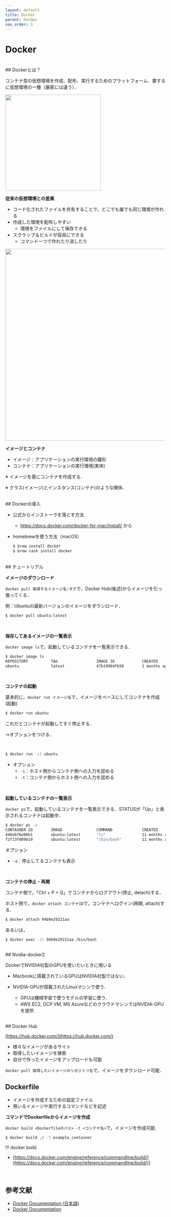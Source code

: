 ```yaml
---
layout: default
title: Docker
parent: DevOps
nav_order: 3
---
```


# Docker


<br>
## Dockerとは？

コンテナ型の仮想環境を作成、配布、実行するためのプラットフォーム．要するに仮想環境の一種（厳密には違う）．

<img src="{{ site.url }}/docs/devops/img/docker_icon.png" width="300">



**従来の仮想環境との差異**

- コード化されたファイルを共有することで、どこでも誰でも同じ環境が作れる
- 作成した環境を配布しやすい
  - 環境をファイルにして保存できる
- スクラップ＆ビルドが容易にできる
  - コマンド一つで作れたり消したり

<img src="{{ site.url }}/docs/devops/img/VM_Container-680x387.jpg" width="600">


<br>

**イメージとコンテナ**

- イメージ：アプリケーションの実行環境の雛形
- コンテナ：アプリケーションの実行環境(実体)

※ イメージを基にコンテナを作成する．

※ クラス(イメージ)とインスタンス(コンテナ)のような関係．


<br>
## Dockerの導入

- 公式からインストーラを落とす方法

  - https://docs.docker.com/docker-for-mac/install/ から

- homebrewを使う方法（macOS）

  ```bash
  $ brew install docker
  $ brew cask install docker
  ```

  


<br>
## チュートリアル



**イメージのダウンロード**

`docker pull 取得するイメージ名:タグ`で，Docker Hub(後述)からイメージを引っ張ってくる．

例：Ubuntuの最新バージョンのイメージをダウンロード．

```bash
$ docker pull ubuntu:latest
```

<br>

**保存してあるイメージの一覧表示**

`docker image ls`で，起動しているコンテナを一覧表示できる．

```bash
$ docker image ls
REPOSITORY          TAG                 IMAGE ID            CREATED             SIZE
ubuntu              latest              47b19964fb50        1 months ago       88.1MB

```

<br>

**コンテナの起動**

基本的に，`docker run イメージ名`で，イメージをベースにしてコンテナを作成(起動)

```bash
$ docker run ubuntu
```

これだとコンテナが起動してすぐ停止する．

→オブションをつける．

<br>

```bash
$ docker run -it ubuntu
```



- オプション
  - `-i`：ホスト側からコンテナ側への入力を認める
  - `-t`：コンテナ側からホスト側への入力を認める

<br>

**起動しているコンテナの一覧表示**

`docker ps`で，起動しているコンテナを一覧表示できる．STATUSが「Up」と表示されるコンテナは起動中．

```bash
$ docker ps -a
CONTAINER ID        IMAGE               COMMAND             CREATED             STATUS                       PORTS               NAMES
446e676e86b1        ubuntu:latest       "ls"                11 months ago       Exited (0) 11 months ago                         condescending_archimedes
f2f13fd09819        ubuntu:latest       "/bin/bash"         11 months ago       Exited (255) 11 months ago                       vibrant_liskov

```

オプション

- `-a`：停止してるコンテナも表示

<br>

**コンテナの停止・再開**

コンテナ側で，「Ctrl + P + Q」でコンテナからログアウト(停止, detach)する．

ホスト側で，`docker attach コンテナID`で，コンテナへログイン(再開, attach)する．

```bash
$ docker attach 94b9e29221aa
```

あるいは，

```bash
$ docker exec -it 94b9e29221aa /bin/bash
```




<br>
## Nvidia-docker2

DockerでNVIDIA社製のGPUを使いたいときに用いる

- Macbookに搭載されているGPUはNVIDIA社製ではない．

- NVIDIA-GPUが搭載されたLinuxマシンで使う．
  - GPUは機械学習で使うモデルの学習に使う．
  - AWS EC2, GCP VM, MS AzureなどのクラウドマシンではNVIDIA-GPUを提供


<br>
## Docker Hub

[https://hub.docker.com/](https://hub.docker.com/)

- 様々なイメージがあるサイト
- 取得したいイメージを検索
- 自分で作ったイメージをアップロードも可能



`docker pull 取得したいイメージのリポジトリ名`で，イメージをダウンロード可能．



## Dockerfile

- イメージを作成するための設定ファイル
- 用いるイメージや実行するコマンドなどを記述



**コマンドでDockerfileからイメージを作成**

`docker build <Dockerfileのパス> -t <コンテナ名>`で，イメージを作成可能．

```bash
$ docker build ./ -t example_container
```



!!! docker build

- [https://docs.docker.com/engine/reference/commandline/build/](https://docs.docker.com/engine/reference/commandline/build/)]




<br>

## 参考文献

- [Docker Documentation (日本語)](http://docs.docker.jp)
- [Docker Documentation](https://docs.docker.com/)
